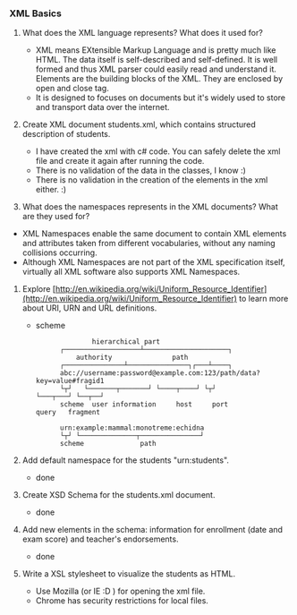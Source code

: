 ### XML Basics ###

1. What does the XML language represents? What does it used for?
	* XML means EXtensible Markup Language and is pretty much like HTML.  The data itself is self-described and self-defined. It is well formed and thus XML parser could easily read and understand it. Elements are the building blocks of the XML. They are enclosed by open and close tag.
	* It is designed to focuses on documents but it's widely used to store and transport data over the internet.


1. Create XML document students.xml, which contains structured description of students.
	* I have created the xml with c# code. You can safely delete the xml file and create it again after running the code.
	* There is no validation of the data in the classes, I know :)
	* There is no validation in the creation of the elements in the xml either. :)

1. What does the namespaces represents in the XML documents? What are they used for?
 * XML Namespaces enable the same document to contain XML elements and attributes taken from different vocabularies, without any naming collisions occurring. 
 * Although XML Namespaces are not part of the XML specification itself, virtually all XML software also supports XML Namespaces.

1. Explore [http://en.wikipedia.org/wiki/Uniform_Resource_Identifier](http://en.wikipedia.org/wiki/Uniform_Resource_Identifier) to learn more about URI, URN and URL definitions. 

	* scheme

                		hierarchical part
        		┌───────────────────┴─────────────────────┐
                    authority               path
        		┌───────────────┴───────────────┐┌───┴────┐
  				abc://username:password@example.com:123/path/data?key=value#fragid1
  				└┬┘   └───────┬───────┘ └────┬────┘ └┬┘           └───┬───┘ └──┬──┘
				scheme  user information     host     port            query   fragment

  				urn:example:mammal:monotreme:echidna
  				└┬┘ └──────────────┬───────────────┘
				scheme              path

1. Add default namespace for the students "urn:students".
	* done
1. Create XSD Schema for the students.xml document.
	* done
1. Add new elements in the schema: information for enrollment (date and exam score) and teacher's endorsements.
 	* done
1. Write a XSL stylesheet to visualize the students as HTML.
	* Use Mozilla (or IE :D ) for opening the xml file. 
	* Chrome has security restrictions for local files. 